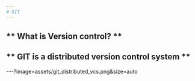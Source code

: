 ```yaml
---
# GIT
---
```

** What is Version control? **
---
** GIT is a distributed version control system **
---
---?image=assets/git_distributed_vcs.png&size=auto
